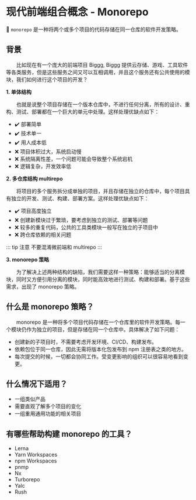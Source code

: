 # 现代前端组合概念 - Monorepo
:maple_leaf: `monorepo` 是一种将两个或多个项目的代码存储在同一仓库的软件开发策略。

## 背景
&emsp;&emsp;比如现在有一个庞大的前端项目 Biggg, Biggg 提供云存储、游戏、工具软件等各类服务，但是这些服务之间又可以互相调用，并且这个服务还有公共使用的模块，我们如何进行这个项目的开发？

**1. 单体结构**

&emsp;&emsp;也就是说整个项目存储在一个版本仓库中，不进行任何分离，所有的设计、重构、测试、部署都在一个巨大的单元中处理。这样处理优缺点如下：
- :heavy_check_mark: 部署简单
- :heavy_check_mark: 技术单一
- :heavy_check_mark: 用人成本低
- :x: 项目体积过大，系统启动慢
- :x: 系统隔离性差，一个问题可能会导致整个系统宕机
- :x: 逻辑复杂，开发效率低

**2. 多仓库结构 multirepo**

&emsp;&emsp;将项目的多个服务拆分成单独的项目，并且存储在独立的仓库中，每个项目具有独立的开发、测试、构建、部署方案。这样处理优缺点如下：
- :heavy_check_mark: 项目高度独立
- :x: 创建新模块过于繁琐，要考虑到独立的测试、部署等问题
- :x: 较多的重复代码，公共的工具类模块一般写在独立的子项目中
- :x: 跨仓库依赖的相关问题

::: tip 注意
不要混淆微前端和 multirepo
:::

**3. monorepo 策略**

&emsp;&emsp;为了解决上述两种结构的缺陷，我们需要这样一种策略：能够适当的分离模块，同时又方便引用分离的模块，同时能高效地进行测试、构建和部署。基于这些需求，出现了 monorepo 策略。

## 什么是 monorepo 策略？
&emsp;&emsp;monorepo 是一种将多个项目代码存储在一个仓库里的软件开发策略。每一个模块仍作为独立的项目，但是存储在同一个仓库中。具体解决了如下问题：
- 创建新的子项目时，不需要考虑开发环境、CI/CD、构建发布。
- 依赖包位于同一仓库，因此无需将版本化包发布到 npm 注册表之类的地方。
- 每次提交的时候，一切都会协同工作。受变更影响的组织可以很容易地看到变更。

## 什么情况下适用？
- 一组类似产品
- 需要直观了解多个项目的变化
- 一组重用通用功能的相关项目

## 有哪些帮助构建 monorepo 的工具？
- Lerna
- Yarn Workspaces
- npm Workspaces
- pnmp
- Nx
- Turborepo
- Yalc
- Rush